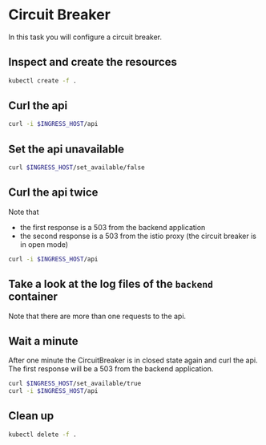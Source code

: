# Circuit Breaker

In this task you will configure a circuit breaker.

## Inspect and create the resources

```bash
kubectl create -f .
```

## Curl the api

```bash
curl -i $INGRESS_HOST/api
```

## Set the api unavailable

```bash
curl $INGRESS_HOST/set_available/false
```

## Curl the api twice

Note that

- the first response is a 503 from the backend application
- the second response is a 503 from the istio proxy (the circuit breaker is in open mode)

```bash
curl -i $INGRESS_HOST/api
```

## Take a look at the log files of the `backend` container

Note that there are more than one requests to the api.

## Wait a minute

After one minute the CircuitBreaker is in closed state again and curl the api. The first response will be a 503 from the backend application.

```bash
curl $INGRESS_HOST/set_available/true
curl -i $INGRESS_HOST/api
```

## Clean up

```bash
kubectl delete -f .
```
